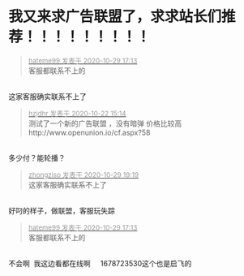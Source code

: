 # 我又来求广告联盟了，求求站长们推荐！！！！！！！！！


<div class="quote"><blockquote><font size="2"><a href="https://www.hostloc.com/forum.php?mod=redirect&amp;goto=findpost&amp;pid=9370134&amp;ptid=750626" target="_blank"><font color="#999999">hateme99 发表于 2020-10-29 17:13</font></a></font><br />
客服都联系不上的</blockquote></div><br />
这家客服确实联系不上了

<div class="quote"><blockquote><font size="2"><a href="https://www.hostloc.com/forum.php?mod=redirect&amp;goto=findpost&amp;pid=9336156&amp;ptid=750626" target="_blank"><font color="#999999">hzjdhr 发表于 2020-10-22 15:14</font></a></font><br />
测试了一个新的广告联盟 ，没有暗弹 价格比较高 http://www.openunion.io/cf.aspx?58</blockquote></div><br />
多少付？能轮播？

<div class="quote"><blockquote><font size="2"><a href="https://www.hostloc.com/forum.php?mod=redirect&amp;goto=findpost&amp;pid=9370792&amp;ptid=750626" target="_blank"><font color="#999999">zhongziso 发表于 2020-10-29 19:19</font></a></font><br />
这家客服确实联系不上了</blockquote></div><br />
好叼的样子，做联盟，客服玩失踪

<div class="quote"><blockquote><font size="2"><a href="https://www.hostloc.com/forum.php?mod=redirect&amp;goto=findpost&amp;pid=9370134&amp;ptid=750626" target="_blank"><font color="#999999">hateme99 发表于 2020-10-29 17:13</font></a></font><br />
客服都联系不上的</blockquote></div><br />
不会啊&nbsp;&nbsp;我这边看都在线啊&nbsp; &nbsp;&nbsp;&nbsp;1678723530这个也是启飞的

